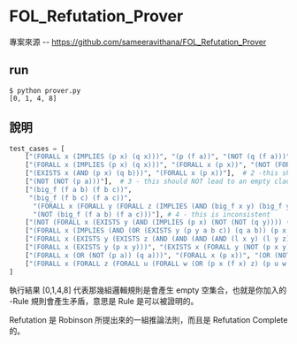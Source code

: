 # FOL_Refutation_Prover

專案來源 -- https://github.com/sameeravithana/FOL_Refutation_Prover

## run

```
$ python prover.py
[0, 1, 4, 8]
```

## 說明

```py
test_cases = [
    ["(FORALL x (IMPLIES (p x) (q x)))", "(p (f a))", "(NOT (q (f a)))"],  # 0 - this is inconsistent
    ["(FORALL x (IMPLIES (p x) (q x)))", "(FORALL x (p x))", "(NOT (FORALL x (q x)))"],  # 1 -this is inconsistent
    ["(EXISTS x (AND (p x) (q b)))", "(FORALL x (p x))"],  # 2 -this should NOT lead to an empty clause
    ["(NOT (NOT (p a)))"],  # 3 - this should NOT lead to an empty clause
    ["(big_f (f a b) (f b c))",
     "(big_f (f b c) (f a c))",
      "(FORALL x (FORALL y (FORALL z (IMPLIES (AND (big_f x y) (big_f y z)) (big_f x z)))))",
      "(NOT (big_f (f a b) (f a c)))"], # 4 - this is inconsistent
    ["(NOT (FORALL x (EXISTS y (AND (IMPLIES (p x) (NOT (NOT (q y)))) (FORALL w (EXISTS u (OR (s w u) (NOT (NOT (t w u))))))))))"], # 5
    ["(FORALL x (IMPLIES (AND (OR (EXISTS y (p y a b c)) (q a b)) (p x y)) (r x)))"], # 6
    ["(FORALL x (EXISTS y (EXISTS z (AND (AND (AND (AND (l x y) (l y z)) (r z)) (IMPLIES (p z) (r z))) (IMPLIES (r z) (p z))))))", "(FORALL x (FORALL y (FORALL z (AND (EXISTS x (FORALL y (NOT (AND (p y) (l x y))))) (IMPLIES (AND (l x y) (l y z)) (l x z))))))"], # 7
    ["(FORALL x (EXISTS y (p x y)))", "(EXISTS x (FORALL y (NOT (p x y))))"], # 8
    ["(FORALL x (OR (NOT (p a)) (q a)))", "(FORALL x (p x))", "(OR (NOT (p (f a))) (NOT (q a)))"], # 9
    ["(FORALL x (FORALL z (FORALL u (FORALL w (OR (p x (f x) z) (p u w w))))))", "(FORALL x (FORALL y (FORALL z (OR (NOT (p x y z)) (NOT (p z z z))))))"] # 10
]
```

執行結果 [0,1,4,8] 代表那幾組邏輯規則是會產生 empty 空集合，也就是你加入的 -Rule 規則會產生矛盾，意思是 Rule 是可以被證明的。

Refutation 是 Robinson 所提出來的一組推論法則，而且是 Refutation Complete 的。

